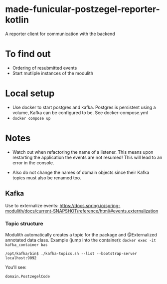 # made-funicular-postzegel-reporter-kotlin
A reporter client for communication with the backend

# To find out
- Ordering of resubmitted events
- Start mutliple instances of the modulith

# Local setup
- Use docker to start postgres and kafka. Postgres is persistent using a volume, Kafka can be configured to be. See docker-compose.yml
- `docker compose up`

# Notes
- Watch out when refactoring the name of a listener. This means upon restarting the application the events are not resumed!
This will lead to an error in the console.

- Also do not change the names of domain objects since their Kafka topics must also be renamed too.

## Kafka
Use to externalize events: https://docs.spring.io/spring-modulith/docs/current-SNAPSHOT/reference/html/#events.externalization

### Topic structure
Modulith automatically creates a topic for the package and @Externalized annotated data class.
Example (jump into the container): `docker exec -it kafka_container bas`
```
/opt/kafka/bin$ ./kafka-topics.sh --list --bootstrap-server localhost:9092
```
You'll see:
```
domain.PostzegelCode
```
